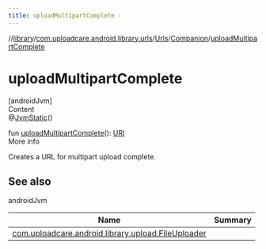 ```yaml
---
title: uploadMultipartComplete -
---
```

//[library](../../../index.md)/[com.uploadcare.android.library.urls](../../index.md)/[Urls](../index.md)/[Companion](index.md)/[uploadMultipartComplete](upload-multipart-complete.md)



# uploadMultipartComplete  
[androidJvm]  
Content  
@[JvmStatic](https://kotlinlang.org/api/latest/jvm/stdlib/kotlin.jvm/-jvm-static/index.html)()  
  
fun [uploadMultipartComplete](upload-multipart-complete.md)(): [URI](https://developer.android.com/reference/kotlin/java/net/URI.html)  
More info  


Creates a URL for multipart upload complete.



## See also  
  
androidJvm  
  
|  Name|  Summary| 
|---|---|
| <a name="com.uploadcare.android.library.urls/Urls.Companion/uploadMultipartComplete/#/PointingToDeclaration/"></a>[com.uploadcare.android.library.upload.FileUploader](../../../com.uploadcare.android.library.upload/-file-uploader/index.md)| <a name="com.uploadcare.android.library.urls/Urls.Companion/uploadMultipartComplete/#/PointingToDeclaration/"></a>
  
  



